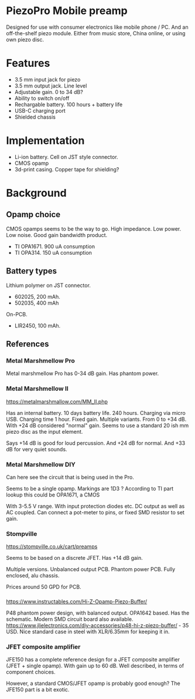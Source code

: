 

# PiezoPro Mobile preamp

Designed for use with consumer electronics like mobile phone / PC.
And an off-the-shelf piezo module. Either from music store, China online, or using own piezo disc.

# Features

- 3.5 mm input jack for piezo
- 3.5 mm output jack. Line level
- Adjustable gain. 0 to 34 dB?
- Ability to switch on/off
- Rechargable battery. 100 hours + battery life
- USB-C charging port
- Shielded chassis

# Implementation

- Li-ion battery. Cell on JST style connector.
- CMOS opamp
- 3d-print casing. Copper tape for shielding?



# Background

## Opamp choice

CMOS opamps seems to be the way to go.
High impedance. Low power. Low noise. Good gain bandwidth product.

- TI OPA1671. 900 uA consumption
- TI OPA314. 150 uA consumption

## Battery types
Lithium polymer on JST connector.

- 602025, 200 mAh.
- 502035, 400 mAh

On-PCB.

- LIR2450, 100 mAh.

## References


### Metal Marshmellow Pro

Metal marshmellow Pro has 0-34 dB gain.
Has phantom power.

### Metal Marshmellow II

https://metalmarshmallow.com/MM_II.php

Has an internal battery. 10 days battery life. 240 hours.
Charging via micro USB. Charging time 1 hour.
Fixed gain. Multiple variants. From 0 to +34 dB. With +24 dB considered "normal" gain.
Seems to use a standard 20 ish mm piezo disc as the input element.

Says +14 dB is good for loud percussion.
And +24 dB for normal.
And +33 dB for very quiet sounds.

### Metal Marshmellow DIY

Can here see the circuit that is being used in the Pro.

Seems to be a single opamp. Markings are 1D3 ?
According to TI part lookup this could be OPA1671, a CMOS 

With 3-5.5 V range.
With input protection diodes etc.
DC output as well as AC coupled.
Can connect a pot-meter to pins, or fixed SMD resistor to set gain.

### Stompville

https://stompville.co.uk/cart/preamps

Seems to be based on a discrete JFET.
Has +14 dB gain.

Multiple versions. Unbalanced output PCB. Phantom power PCB.
Fully enclosed, alu chassis.

Prices around 50 GPD for PCB.

###

https://www.instructables.com/Hi-Z-Opamp-Piezo-Buffer/

P48 phantom power design, with balanced output.
OPA1642 based.
Has the schematic.
Modern SMD circuit board also available.
https://www.jlielectronics.com/diy-accessories/p48-hi-z-piezo-buffer/ - 35 USD.
Nice standard case in steel with XLR/6.35mm for keeping it in.



### JFET composite amplifier

JFE150 has a complete reference design for a JFET composite amplifier (JFET + single opamp).
With gain up to 60 dB.
Well described, in terms of component choices.

However, a standard CMOS/JFET opamp is probably good enough?
The JFE150 part is a bit exotic.
